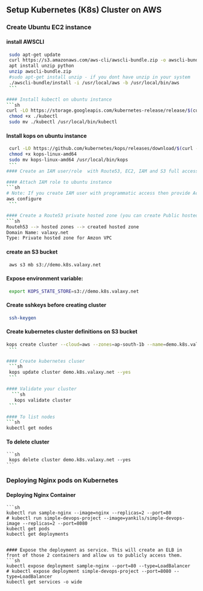 ## Setup Kubernetes (K8s) Cluster on AWS


### Create Ubuntu EC2 instance
#### install AWSCLI
   ```sh
    sudo apt-get update
    curl https://s3.amazonaws.com/aws-cli/awscli-bundle.zip -o awscli-bundle.zip
    apt install unzip python
    unzip awscli-bundle.zip
    #sudo apt-get install unzip - if you dont have unzip in your system
    ./awscli-bundle/install -i /usr/local/aws -b /usr/local/bin/aws
    ```

#### Install kubectl on ubuntu instance
   ```sh
   curl -LO https://storage.googleapis.com/kubernetes-release/release/$(curl -s https://storage.googleapis.com/kubernetes-release/release/stable.txt)/bin/linux/amd64/kubectl
    chmod +x ./kubectl
    sudo mv ./kubectl /usr/local/bin/kubectl
   ```

#### Install kops on ubuntu instance
   ```sh
    curl -LO https://github.com/kubernetes/kops/releases/download/$(curl -s https://api.github.com/repos/kubernetes/kops/releases/latest | grep tag_name | cut -d '"' -f 4)/kops-linux-amd64
    chmod +x kops-linux-amd64
    sudo mv kops-linux-amd64 /usr/local/bin/kops
    ```
#### Create an IAM user/role  with Route53, EC2, IAM and S3 full access

#### Attach IAM role to ubuntu instance
   ```sh
   # Note: If you create IAM user with programmatic access then provide Access keys. Otherwise region information is enough
   aws configure
    ```

#### Create a Route53 private hosted zone (you can create Public hosted zone if you have a domain)
   ```sh
   Routeh53 --> hosted zones --> created hosted zone  
   Domain Name: valaxy.net
   Type: Private hosted zone for Amzon VPC
   ```

#### create an S3 bucket
   ```sh
    aws s3 mb s3://demo.k8s.valaxy.net
   ```
#### Expose environment variable:
   ```sh
    export KOPS_STATE_STORE=s3://demo.k8s.valaxy.net
   ```

#### Create sshkeys before creating cluster
   ```sh
    ssh-keygen
   ```

#### Create kubernetes cluster definitions on S3 bucket
   ```sh
   kops create cluster --cloud=aws --zones=ap-south-1b --name=demo.k8s.valaxy.net --dns-zone=valaxy.net --dns private 
    ```

#### Create kubernetes cluser
    ```sh
    kops update cluster demo.k8s.valaxy.net --yes
    ```

#### Validate your cluster
     ```sh
      kops validate cluster
    ```

#### To list nodes
   ```sh
   kubectl get nodes
   ```

#### To delete cluster
    ```sh
     kops delete cluster demo.k8s.valaxy.net --yes
    ```
   
### Deploying Nginx pods on Kubernetes
#### Deploying Nginx Container
    ```sh
    kubectl run sample-nginx --image=nginx --replicas=2 --port=80
    # kubectl run simple-devops-project --image=yankils/simple-devops-image --replicas=2 --port=8080
    kubectl get pods
    kubectl get deployments
   ```

#### Expose the deployment as service. This will create an ELB in front of those 2 containers and allow us to publicly access them.
   ```sh
   kubectl expose deployment sample-nginx --port=80 --type=LoadBalancer
   # kubectl expose deployment simple-devops-project --port=8080 --type=LoadBalancer
   kubectl get services -o wide
   ```
